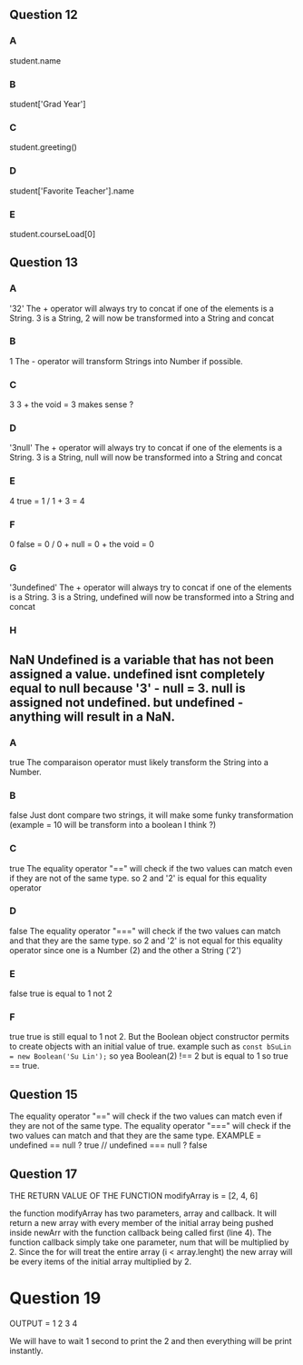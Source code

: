 ## Question 12

### A
student.name
### B
student['Grad Year']
### C
student.greeting()
### D
student['Favorite Teacher'].name
### E
student.courseLoad[0]

## Question 13
### A
'32'
The + operator will always try to concat if one of the elements is a String. 3 is a String, 2 will now be transformed into a String and concat
### B
1
The - operator will transform Strings into Number if possible.
### C
3
3 + the void = 3 makes sense ?
### D
'3null'
The + operator will always try to concat if one of the elements is a String. 3 is a String, null will now be transformed into a String and concat
### E
4
true = 1 / 1 + 3 = 4
### F
0
false = 0 / 0 + null = 0 + the void = 0
### G
'3undefined'
The + operator will always try to concat if one of the elements is a String. 3 is a String, undefined will now be transformed into a String and concat
### H
NaN
Undefined is a variable that has not been assigned a value. undefined isnt completely equal to null because
'3' - null = 3. null is assigned not undefined.
but undefined - anything will result in a NaN.
--------
### A
true
The comparaison operator must likely transform the String into a Number.
### B
false
Just dont compare two strings, it will make some funky transformation (example = 10 will be transform into a boolean I think ?)
### C
true
The equality operator "==" will check if the two values can match even if they are not of the same type. so 2 and '2' is equal for this equality operator
### D
false
The equality operator "===" will check if the two values can match and that they are the same type. so 2 and '2' is not equal for this equality operator since one is a Number (2) and the other a String ('2')
### E
false
true is equal to 1 not 2
### F
true
true is still equal to 1 not 2. But the Boolean object constructor permits to create objects with an initial value of true. example such as ```const bSuLin = new Boolean('Su Lin');``` so yea Boolean(2) !== 2 but is equal to 1 so true == true.

## Question 15
The equality operator "==" will check if the two values can match even if they are not of the same type.
The equality operator "===" will check if the two values can match and that they are the same type.
EXAMPLE = undefined == null ? true // undefined === null ? false

## Question 17
THE RETURN VALUE OF THE FUNCTION modifyArray is =
[2, 4, 6]

the function modifyArray has two parameters, array and callback. It will return a new array with every member of the initial array being pushed inside newArr with the function callback being called first (line 4). The function callback simply take one parameter,
num that will be multiplied by 2. Since the for will treat the entire array (i < array.lenght) the new array will be every
items of the initial array multiplied by 2.

# Question 19
OUTPUT =
1
2
3
4

We will have to wait 1 second to print the 2 and then everything will be print instantly.

